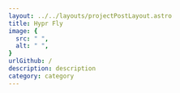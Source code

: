 ```yaml
---
layout: ../../layouts/projectPostLayout.astro
title: Hypr Fly
image: {
  src: " ",
  alt: " ",
}
urlGithub: /
description: description 
category: category
---
```

